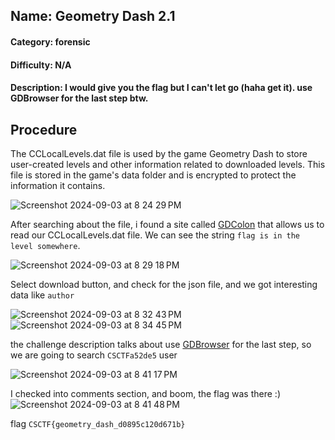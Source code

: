 ## Name: Geometry Dash 2.1
#### Category: forensic
#### Difficulty: N/A
#### Description: I would give you the flag but I can't let go (haha get it). use GDBrowser for the last step btw.

## Procedure
The CCLocalLevels.dat file is used by the game Geometry Dash to store user-created levels and other information related to downloaded levels. This file is stored in the game's data folder and is encrypted to protect the information it contains.

![Screenshot 2024-09-03 at 8 24 29 PM](https://github.com/user-attachments/assets/5d3f726b-8667-4274-b5c7-a2f9c8edfc3a)

After searching about the file, i found a site called [GDColon](https://gdcolon.com/gdsave/) that allows us to read our CCLocalLevels.dat file. We can see the string ```flag is in the level somewhere```.

![Screenshot 2024-09-03 at 8 29 18 PM](https://github.com/user-attachments/assets/184c550c-6cab-4d86-829b-59c74c058270)

Select download button, and check for the json file, and we got interesting data like ```author```

![Screenshot 2024-09-03 at 8 32 43 PM](https://github.com/user-attachments/assets/1547de0d-5d4c-4319-ab49-3ca7ea8e6552)
![Screenshot 2024-09-03 at 8 34 45 PM](https://github.com/user-attachments/assets/306d7495-76c5-4f5d-ab45-b3312cbb457b)

the challenge description talks about use [GDBrowser](https://gdbrowser.com/) for the last step, so we are going to search ```CSCTFa52de5``` user

![Screenshot 2024-09-03 at 8 41 17 PM](https://github.com/user-attachments/assets/3703c50d-95b5-4440-b5af-ed806c8ae015)

I checked into comments section, and boom, the flag was there :)
![Screenshot 2024-09-03 at 8 41 48 PM](https://github.com/user-attachments/assets/540bdf6b-0cd7-4c0e-81b1-9173955fab57)

flag ```CSCTF{geometry_dash_d0895c120d671b}```
